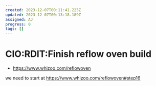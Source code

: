 ```yaml
---
created: 2023-12-07T00:11:41.225Z
updated: 2023-12-07T00:13:18.189Z
assigned: AJ
progress: 0
tags: []
---
```


# CIO:RDIT:Finish reflow oven build

- <https://www.whizoo.com/reflowoven>

we need to start at <https://www.whizoo.com/reflowoven#step16>
